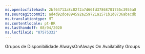 ```yaml
---
ms.openlocfilehash: 2bf64713a8c02f2a7d66fd37868701755c3955a8
ms.sourcegitcommit: ad4d92dce894592a259721a1571b1d8736abacdb
ms.translationtype: MT
ms.contentlocale: pt-BR
ms.lasthandoff: 08/04/2020
ms.locfileid: "87575332"
---
```

<span data-ttu-id="95624-101">Grupos de Disponibilidade AlwaysOn</span><span class="sxs-lookup"><span data-stu-id="95624-101">Always On Availability Groups</span></span>
